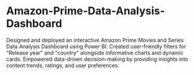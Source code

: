 # Amazon-Prime-Data-Analysis-Dashboard
Designed and deployed an interactive Amazon Prime Movies and Series Data Analysis Dashboard using Power BI. Created user-friendly filters for "Release year" and "country" alongside informative charts and dynamic cards. Empowered data-driven decision-making by providing insights into content trends, ratings, and user preferences.
